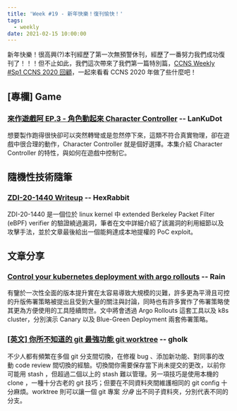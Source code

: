 ```yaml
---
title: 'Week #19 - 新年快樂！復刊愉快！'
tags:
  - weekly
date: 2021-02-15 10:00:00
---
```


新年快樂！很高興(?)本刊經歷了第一次無預警休刊，經歷了一番努力我們成功復刊了！！！但不止如此，我們這次帶來了我們第一篇特別篇，[CCNS Weekly #Sp1 CCNS 2020 回顧]()，一起來看看 CCNS 2020 年做了些什麼吧！

## [專欄] Game
### [來作遊戲阿 EP.3 - 角色動起來 Character Controller](https://youtu.be/DumPGt7jz-g) -- LanKuDot
想要製作跑得很快卻可以突然轉彎或是忽然停下來，這類不符合真實物理，卻在遊戲中很合理的動作，Character Controller 就是個好選擇。本集介紹 Character Controller 的特性，與如何在遊戲中控制它。

## 隨機性技術隨筆
### [ZDI-20-1440 Writeup](https://blog.hexrabbit.io/2021/02/07/ZDI-20-1440-writeup/) -- HexRabbit
ZDI-20-1440 是一個位於 linux kernel 中 extended Berkeley Packet Filter (eBPF) verifier 的驗證繞過漏洞，筆者在文中詳細介紹了該漏洞的利用細節以及攻擊手法，並於文章最後給出一個能夠達成本地提權的 PoC exploit。

## 文章分享
### [Control your kubernetes deployment with argo rollouts](https://medium.com/@ptran32/control-your-kubernetes-deployment-with-argo-rollouts-adb54c4e9b7d) -- Rain
有鑒於一次性全面的版本提升實在太容易導致大規模的災難，許多更為平滑且可控的升版佈署策略被提出且受到大量的關注與討論，同時也有許多實作了佈署策略使其更為方便使用的工具陸續問世。文中將會透過 Argo Rollouts 這套工具以及 k8s cluster，分別演示 Canary 以及 Blue-Green Deployment 兩套佈署策略。

### [[英文] 你所不知道的 git 最強功能 git worktree](https://medium.com/swlh/git-worktrees-the-best-git-feature-youve-never-heard-of-9cd21df67baf) -- gholk
不少人都有頻繁在多個 git 分支間切換，在修複 bug 、添加新功能、對同事的改動 code review 間切換的經驗。切換間你需要保存當下尚未提交的更改，以前你可能用 stash ，但超過二個以上的 stash 難以管理。另一項技巧是使用本機的 clone ，一種十分古老的 git 技巧；但要在不同資料夾間維護相同的 git config 十分麻煩。worktree 則可以讓一個 git 專案 *分身* 出不同子資料夾，分別代表不同的分支。
